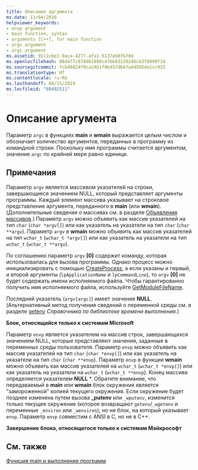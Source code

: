 ```yaml
---
title: Описание аргумента
ms.date: 11/04/2016
helpviewer_keywords:
- envp argument
- main function, syntax
- arguments [C++], for main function
- argv argument
- argc argument
ms.assetid: 91c2cbe3-9aca-4277-afa1-6137eb8fb704
ms.openlocfilehash: 88d477c874d62800c47bb03220246cb3f0999724
ms.sourcegitcommit: fcb48824f9ca24b1f8bd37d647a4d592de1cc925
ms.translationtype: HT
ms.contentlocale: ru-RU
ms.lasthandoff: 08/15/2019
ms.locfileid: "69492511"
---
```

# <a name="argument-description"></a>Описание аргумента

Параметр `argc` в функциях **main** и **wmain** выражается целым числом и обозначает количество аргументов, переданных в программу из командной строки. Поскольку имя программы считается аргументом, значение `argc` по крайней мере равно единице.

## <a name="remarks"></a>Примечания

Параметр `argv` является массивом указателей на строки, завершающиеся значением NULL, который представляет аргументы программы. Каждый элемент массива указывает на строковое представление аргумента, переданного в **main** (или **wmain**). (Дополнительные сведения о массивах см. в разделе [Объявления массивов](../c-language/array-declarations.md).) Параметр `argv` можно объявить как массив указателей на тип `char` (`char *argv[]`) или как указатель на указатели на тип `char` (`char **argv`). Параметр `argv` в **wmain** можно объявить как массив указателей на тип `wchar_t` (`wchar_t *argv[]`) или как указатель на указатели на тип `wchar_t` (`wchar_t **argv`).

По соглашению параметр `argv` **[0]** содержит команду, которая использовалась для вызова программы.  Однако процесс можно инициализировать с помощью [CreateProcess](/windows/win32/api/processthreadsapi/nf-processthreadsapi-createprocessw), а если указаны и первый, и второй аргументы (`lpApplicationName` и `lpCommandLine`), то `argv` **[0]** не будет содержать имени исполняемого файла. Чтобы гарантированно получить имя исполняемого файла, используйте [GetModuleFileName](/windows/win32/api/libloaderapi/nf-libloaderapi-getmodulefilenamew).

Последний указатель (`argv[argc]`) имеет значение **NULL**. (Альтернативный метод получения сведений о переменной среды см. в разделе [getenv](../c-runtime-library/reference/getenv-wgetenv.md) *Справочника по библиотеке времени выполнения*.)

**Блок, относящийся только к системам Microsoft**

Параметр `envp` является указателем на массив строк, завершающихся значением NULL, которые представляют значения, заданные в переменных среды пользователя. Параметр `envp` можно объявить как массив указателей на тип `char` (`char *envp[]`) или как указатель на указатели на тип `char` (`char **envp`). Параметр `envp` в функции **wmain** можно объявить как массив указателей на `wchar_t` (`wchar_t *envp[]`) или как указатель на указатели на `wchar_t` (`wchar_t **envp`). Конец массива определяется указателем **NULL** \*. Обратите внимание, что передаваемый в **main** или **wmain** блок окружения является "замороженной" копией текущего окружения. Если окружение будет позднее изменена путем вызова **_putenv** или `_wputenv`, изменится только текущее окружение (которое возвращают `getenv`/`_wgetenv` и переменные `_environ` или `_wenviron`); но не блок, на который указывает `envp`. Параметр `envp` совместим с ANSI в C, но не в C++.

**Завершение блока, относящегося только к системам Майкрософт**

## <a name="see-also"></a>См. также

[Функция main и выполнение программ](../c-language/main-function-and-program-execution.md)
